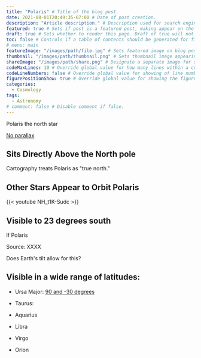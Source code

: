 ```yaml
---
title: "Polaris" # Title of the blog post.
date: 2021-08-01T20:49:35-07:00 # Date of post creation.
description: "Article description." # Description used for search engine.
featured: true # Sets if post is a featured post, making appear on the home page side bar.
draft: true # Sets whether to render this page. Draft of true will not be rendered.
toc: false # Controls if a table of contents should be generated for first-level links automatically.
# menu: main
featureImage: "/images/path/file.jpg" # Sets featured image on blog post.
thumbnail: "/images/path/thumbnail.png" # Sets thumbnail image appearing inside card on homepage.
shareImage: "/images/path/share.png" # Designate a separate image for social media sharing.
codeMaxLines: 10 # Override global value for how many lines within a code block before auto-collapsing.
codeLineNumbers: false # Override global value for showing of line numbers within code block.
figurePositionShow: true # Override global value for showing the figure label.
categories:
  - Cosmology
tags:
  - Astronomy
# comment: false # Disable comment if false.
---
```


Polaris the north star

[No parallax](/post/no-parallax/)

## Sits Directly Above the North pole

Cartography treats Polaris as "true north."

## Other Stars Appear to Orbit Polaris

{{< youtube NH_t1K-Sudc >}}

## Visible to 23 degrees south

If Polaris 

Source: XXXX

Does Earth's tilt allow for this?

## Visible in a wide range of latitudes:

* Ursa Major: [90 and -30 degrees](http://www.seasky.org/constellations/constellation-ursa-major.html)

* Taurus: 
* Aquarius
* Libra
* Virgo
* Orion

